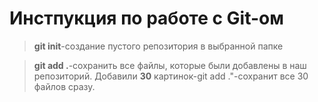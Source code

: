 # Инстпукция по работе с Git-ом

> **git init**-создание пустого репозитория в выбранной папке

> **git add .**-сохранить все файлы, которые были добавлены в наш репозиторий. Добавили **30** картинок-git add ."-сохранит все 30 файлов сразу.